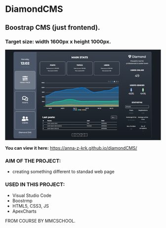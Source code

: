 # DiamondCMS

## Boostrap CMS (just frontend). 

### Target size: width 1600px x height 1000px.


![Preview:](https://github.com/Anna-Z-Krk/diamondCMS/blob/main/CMS_preview.png)


**You can view it here:** https://anna-z-krk.github.io/diamondCMS/

### AIM OF THE PROJECT:
- creating something different to standad web page


### USED IN THIS PROJECT:
- Visual Studio Code
- Boostrmp
- HTML5, CSS3, JS
- ApexCharts

FROM COURSE BY MMCSCHOOL.
  
